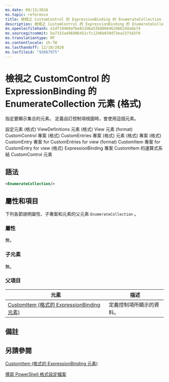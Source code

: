 ```yaml
---
ms.date: 09/13/2016
ms.topic: reference
title: 檢視之 CustomControl 的 ExpressionBinding 的 EnumerateCollection 元素 (格式)
description: 檢視之 CustomControl 的 ExpressionBinding 的 EnumerateCollection 元素 (格式)
ms.openlocfilehash: e1df19460afbe813d6a53b88664629662d4abb74
ms.sourcegitcommit: ba7315a496986451cfc1296b659d73ea2373d3f0
ms.translationtype: MT
ms.contentlocale: zh-TW
ms.lasthandoff: 12/10/2020
ms.locfileid: "92667975"
---
```

# <a name="enumeratecollection-element-for-expressionbinding-for-customcontrol-for-view-format"></a>檢視之 CustomControl 的 ExpressionBinding 的 EnumerateCollection 元素 (格式)

指定要顯示集合的元素。 定義自訂控制項視圖時，會使用這個元素。

設定元素 (格式) ViewDefinitions 元素 (格式) View 元素 (format) CustomControl 專案 (格式) CustomEntries 專案 (格式) 元素 (格式) 專案 (格式) CustomEntry 專案 for CustomEntries for view (format) CustomItem 專案 for CustomEntry for view (格式) ExpressionBinding 專案 CustomItem 的運算式系結 CustomControl 元素

## <a name="syntax"></a>語法

```xml
<EnumerateCollection/>
```

## <a name="attributes-and-elements"></a>屬性和項目

下列各節說明屬性、子專案和元素的父元素 `EnumerateCollection` 。

### <a name="attributes"></a>屬性

無。

### <a name="child-elements"></a>子元素

無。

### <a name="parent-elements"></a>父項目

|元素|描述|
|-------------|-----------------|
|[CustomItem (格式的 ExpressionBinding 元素) ](./expressionbinding-element-for-customitem-for-controls-for-configuration-format.md)|定義控制項所顯示的資料。|

## <a name="remarks"></a>備註

## <a name="see-also"></a>另請參閱

[CustomItem (格式的 ExpressionBinding 元素) ](./expressionbinding-element-for-customitem-for-controls-for-configuration-format.md)

[撰寫 PowerShell 格式設定檔案](./writing-a-powershell-formatting-file.md)

